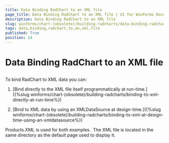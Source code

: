 ```yaml
---
title: Data Binding RadChart to an XML file
page_title: Data Binding RadChart to an XML file | UI for WinForms Documentation
description: Data Binding RadChart to an XML file
slug: winforms/chart-(obsolete)/building-radcharts/data-binding-radchart-to-an-xml-file
tags: data,binding,radchart,to,an,xml,file
published: True
position: 14
---
```


# Data Binding RadChart to an XML file



## 

To bind RadChart to XML data you can: 

1. [Bind directly to the XML file itself programmatically at run-time.]({%slug winforms/chart-(obsolete)/building-radcharts/binding-to-xml-directly-at-run-time%})

1. [Bind to XML data by using an XMLDataSource at design-time.]({%slug winforms/chart-(obsolete)/building-radcharts/binding-to-xml-at-design-time-using-an-xmldatasource%})

Products.XML is used for both examples.  The XML file is located in the same directory as the default page used to display it.




